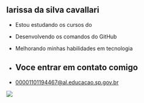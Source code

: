 ## larissa da silva cavallari ##

- Estou estudando os cursos do 
- Desenvolvendo os comandos do GitHub
- Melhorando minhas habilidades em tecnologia

- ## Voce entrar em contato comigo ##

- 00001101194467@al.educacao.sp.gov.br

![](https://media.tenor.com/GTCSlk5h3NsAAAAi/motion-cat-transparent.gif)
